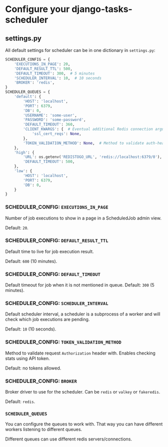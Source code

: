 # Configure your django-tasks-scheduler

## settings.py

All default settings for scheduler can be in one dictionary in `settings.py`:

```python
SCHEDULER_CONFIG = {
    'EXECUTIONS_IN_PAGE': 20,
    'DEFAULT_RESULT_TTL': 500,
    'DEFAULT_TIMEOUT': 300,  # 5 minutes
    'SCHEDULER_INTERVAL': 10,  # 10 seconds
    'BROKER': 'redis',
}
SCHEDULER_QUEUES = {
    'default': {
        'HOST': 'localhost',
        'PORT': 6379,
        'DB': 0,
        'USERNAME': 'some-user',
        'PASSWORD': 'some-password',
        'DEFAULT_TIMEOUT': 360,
        'CLIENT_KWARGS': {  # Eventual additional Redis connection arguments
            'ssl_cert_reqs': None,
        },
        'TOKEN_VALIDATION_METHOD': None,  # Method to validate auth-header
    },
    'high': {
        'URL': os.getenv('REDISTOGO_URL', 'redis://localhost:6379/0'),  # If you're on Heroku
        'DEFAULT_TIMEOUT': 500,
    },
    'low': {
        'HOST': 'localhost',
        'PORT': 6379,
        'DB': 0,
    }
}
```

### SCHEDULER_CONFIG: `EXECUTIONS_IN_PAGE`

Number of job executions to show in a page in a ScheduledJob admin view.

Default: `20`.

### SCHEDULER_CONFIG: `DEFAULT_RESULT_TTL`

Default time to live for job execution result.

Default: `600` (10 minutes).

### SCHEDULER_CONFIG: `DEFAULT_TIMEOUT`

Default timeout for job when it is not mentioned in queue.
Default: `300` (5 minutes).

### SCHEDULER_CONFIG: `SCHEDULER_INTERVAL`

Default scheduler interval, a scheduler is a subprocess of a worker and
will check which job executions are pending.

Default: `10` (10 seconds).

### SCHEDULER_CONFIG: `TOKEN_VALIDATION_METHOD`

Method to validate request `Authorization` header with.
Enables checking stats using API token.

Default: no tokens allowed.

### SCHEDULER_CONFIG: `BROKER`

Broker driver to use for the scheduler. Can be `redis` or `valkey` or `fakeredis`.

Default: `redis`.

### `SCHEDULER_QUEUES`

You can configure the queues to work with.
That way you can have different workers listening to different queues.

Different queues can use different redis servers/connections.
